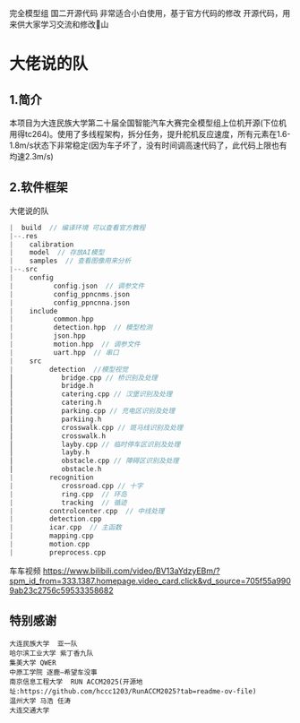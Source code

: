 完全模型组 国二开源代码 非常适合小白使用，基于官方代码的修改
开源代码，用来供大家学习交流和修改🦁山

# 大佬说的队

## 1.简介

本项目为大连民族大学第二十届全国智能汽车大赛完全模型组上位机开源(下位机用得tc264)。使用了多线程架构，拆分任务，提升舵机反应速度，所有元素在1.6-1.8m/s状态下非常稳定(因为车子坏了，没有时间调高速代码了，此代码上限也有均速2.3m/s)

## 2.软件框架

大佬说的队

```c
|  build  // 编译环境 可以查看官方教程  
|--.res
|    calibration
|    model  // 存放AI模型
|    samples  // 查看图像用来分析
|--.src
|    config
|          config.json  // 调参文件
|          config_ppncnms.json
|          config_ppncnna.json
|    include
|          common.hpp
|          detection.hpp  // 模型检测
|          json.hpp
|          motion.hpp  // 调参文件
|          uart.hpp  // 串口
|    src  
|         detection  //模型视觉
│            bridge.cpp // 桥识别及处理
│            bridge.h
│            catering.cpp // 汉堡识别及处理
│            catering.h
│            parking.cpp // 充电区识别及处理
│            parkiing.h
│            crosswalk.cpp // 斑马线识别及处理
│            crosswalk.h
│            layby.cpp // 临时停车区识别及处理
│            layby.h
│            obstacle.cpp // 障碍区识别及处理
│            obstacle.h
|         recognition
|            crossroad.cpp // 十字
|            ring.cpp  // 环岛
|            tracking  // 循迹
|         controlcenter.cpp  // 中线处理
|         detection.cpp
|         icar.cpp  // 主函数
|         mapping.cpp
|         motion.cpp
|         preprocess.cpp
```

车车视频
  https://www.bilibili.com/video/BV13aYdzyEBm/?spm_id_from=333.1387.homepage.video_card.click&vd_source=705f55a9909ab23c2756c59533358682

## 特别感谢
    大连民族大学  亚一队
    哈尔滨工业大学 紫丁香九队
    集美大学 QWER
    中原工学院 逐鹿—希望车没事
    南京信息工程大学  RUN ACCM2025(开源地址:https://github.com/hccc1203/RunACCM2025?tab=readme-ov-file)
    温州大学 马浩 任涛
    大连交通大学
